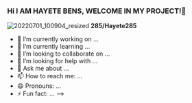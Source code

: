 ### Hi I AM HAYETE BENS, WELCOME IN MY PROJECT!👋


![20220701_100904_resized](https://github.com/Hayete285/Hayete285/assets/75676939/739ebc07-0511-4cd7-87f7-90583760f6f3)
**285/Hayete285** 

- 🔭 I’m currently working on ...
- 🌱 I’m currently learning ...
- 👯 I’m looking to collaborate on ...
- 🤔 I’m looking for help with ...
- 💬 Ask me about ...
- 📫 How to reach me: ...
- 😄 Pronouns: ...
- ⚡ Fun fact: ...
-->
